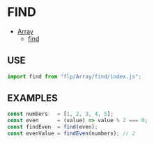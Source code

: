 # FIND
- [Array](../README.md)
  - [find](.)

## USE

```javascript
import find from "flp/Array/find/index.js";
```

## EXAMPLES

```javascript
const numbers   = [1, 2, 3, 4, 5];
const even      = (value) => value % 2 === 0;
const findEven  = find(even);
const evenValue = findEven(numbers); // 2
```
